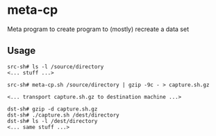 meta-cp
=======

Meta program to create program to (mostly) recreate a data set

Usage
------

	src-sh# ls -l /source/directory
	<... stuff ...>

	src-sh# meta-cp.sh /source/directory | gzip -9c - > capture.sh.gz

	<... transport capture.sh.gz to destination machine ...>

	dst-sh# gzip -d capture.sh.gz
	dst-sh# ./capture.sh /dest/directory
	dst-sh# ls -l /dest/directory
	<... same stuff ...>
